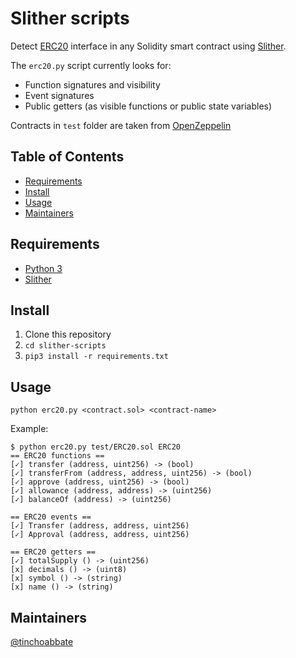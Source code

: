 # Slither scripts

Detect [ERC20](https://github.com/ethereum/EIPs/blob/master/EIPS/eip-20.md) interface in any Solidity smart contract using [Slither](https://github.com/trailofbits/slither).

The `erc20.py` script currently looks for:
- Function signatures and visibility
- Event signatures
- Public getters (as visible functions or public state variables)

Contracts in `test` folder are taken from [OpenZeppelin](https://github.com/OpenZeppelin/openzeppelin-solidity)

## Table of Contents
- [Requirements](#requirements)
- [Install](#install)
- [Usage](#usage)
- [Maintainers](#maintainers)

## Requirements
- [Python 3](https://www.python.org/downloads/)
- [Slither](https://github.com/trailofbits/slither)

## Install
1. Clone this repository
2. `cd slither-scripts`
3. `pip3 install -r requirements.txt`

## Usage
`python erc20.py <contract.sol> <contract-name>`

Example:
~~~
$ python erc20.py test/ERC20.sol ERC20
== ERC20 functions ==
[✓] transfer (address, uint256) -> (bool)
[✓] transferFrom (address, address, uint256) -> (bool)
[✓] approve (address, uint256) -> (bool)
[✓] allowance (address, address) -> (uint256)
[✓] balanceOf (address) -> (uint256)

== ERC20 events ==
[✓] Transfer (address, address, uint256)
[✓] Approval (address, address, uint256)

== ERC20 getters ==
[✓] totalSupply () -> (uint256)
[x] decimals () -> (uint8)
[x] symbol () -> (string)
[x] name () -> (string)
~~~

## Maintainers
[@tinchoabbate](https://github.com/tinchoabbate)
